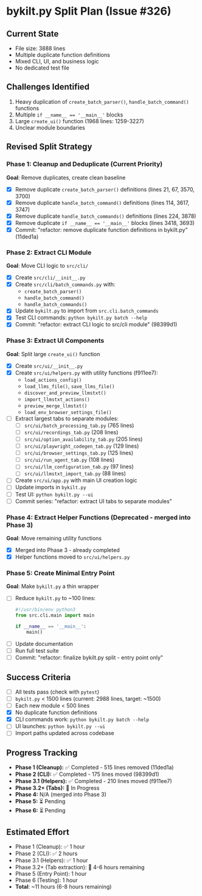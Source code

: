 # bykilt.py Split Plan (Issue #326)

## Current State
- File size: 3888 lines
- Multiple duplicate function definitions
- Mixed CLI, UI, and business logic
- No dedicated test file

## Challenges Identified
1. Heavy duplication of `create_batch_parser()`, `handle_batch_command()` functions
2. Multiple `if __name__ == '__main__'` blocks
3. Large `create_ui()` function (1968 lines: 1259-3227)
4. Unclear module boundaries

## Revised Split Strategy

### Phase 1: Cleanup and Deduplicate (Current Priority)
**Goal**: Remove duplicates, create clean baseline
- [x] Remove duplicate `create_batch_parser()` definitions (lines 21, 67, 3570, 3700)
- [x] Remove duplicate `handle_batch_command()` definitions (lines 114, 3617, 3747)
- [x] Remove duplicate `handle_batch_commands()` definitions (lines 224, 3878)
- [x] Remove duplicate `if __name__ == '__main__'` blocks (lines 3418, 3693)
- [x] Commit: "refactor: remove duplicate function definitions in bykilt.py" (11ded1a)

### Phase 2: Extract CLI Module
**Goal**: Move CLI logic to `src/cli/`
- [x] Create `src/cli/__init__.py`
- [x] Create `src/cli/batch_commands.py` with:
  - `create_batch_parser()`
  - `handle_batch_command()`
  - `handle_batch_commands()`
- [x] Update `bykilt.py` to import from `src.cli.batch_commands`
- [x] Test CLI commands: `python bykilt.py batch --help`
- [x] Commit: "refactor: extract CLI logic to src/cli module" (98399d1)

### Phase 3: Extract UI Components
**Goal**: Split large `create_ui()` function
- [x] Create `src/ui/__init__.py`
- [x] Create `src/ui/helpers.py` with utility functions (f911ee7):
  - `load_actions_config()`
  - `load_llms_file()`, `save_llms_file()`
  - `discover_and_preview_llmstxt()`
  - `import_llmstxt_actions()`
  - `preview_merge_llmstxt()`
  - `load_env_browser_settings_file()`
- [ ] Extract largest tabs to separate modules:
  - [ ] `src/ui/batch_processing_tab.py` (765 lines)
  - [ ] `src/ui/recordings_tab.py` (208 lines)
  - [ ] `src/ui/option_availability_tab.py` (205 lines)
  - [ ] `src/ui/playwright_codegen_tab.py` (129 lines)
  - [ ] `src/ui/browser_settings_tab.py` (125 lines)
  - [ ] `src/ui/run_agent_tab.py` (108 lines)
  - [ ] `src/ui/llm_configuration_tab.py` (97 lines)
  - [ ] `src/ui/llmstxt_import_tab.py` (88 lines)
- [ ] Create `src/ui/app.py` with main UI creation logic
- [ ] Update imports in `bykilt.py`
- [ ] Test UI: `python bykilt.py --ui`
- [ ] Commit series: "refactor: extract UI tabs to separate modules"

### Phase 4: Extract Helper Functions (Deprecated - merged into Phase 3)
**Goal**: Move remaining utility functions
- [x] Merged into Phase 3 - already completed
- [x] Helper functions moved to `src/ui/helpers.py`

### Phase 5: Create Minimal Entry Point
**Goal**: Make `bykilt.py` a thin wrapper
- [ ] Reduce `bykilt.py` to ~100 lines:
  ```python
  #!/usr/bin/env python3
  from src.cli.main import main
  
  if __name__ == '__main__':
      main()
  ```
- [ ] Update documentation
- [ ] Run full test suite
- [ ] Commit: "refactor: finalize bykilt.py split - entry point only"

## Success Criteria
- [ ] All tests pass (check with `pytest`)
- [ ] `bykilt.py` < 1500 lines (current: 2988 lines, target: ~1500)
- [ ] Each new module < 500 lines
- [x] No duplicate function definitions
- [x] CLI commands work: `python bykilt.py batch --help`
- [ ] UI launches: `python bykilt.py --ui`
- [ ] Import paths updated across codebase

## Progress Tracking
- **Phase 1 (Cleanup):** ✅ Completed - 515 lines removed (11ded1a)
- **Phase 2 (CLI):** ✅ Completed - 175 lines moved (98399d1)
- **Phase 3.1 (Helpers):** ✅ Completed - 210 lines moved (f911ee7)
- **Phase 3.2+ (Tabs):** 🚧 In Progress
- **Phase 4:** N/A (merged into Phase 3)
- **Phase 5:** ⏳ Pending
- **Phase 6:** ⏳ Pending

## Estimated Effort
- Phase 1 (Cleanup): ✅ 1 hour
- Phase 2 (CLI): ✅ 2 hours
- Phase 3.1 (Helpers): ✅ 1 hour
- Phase 3.2+ (Tab extraction): 🚧 4-6 hours remaining
- Phase 5 (Entry Point): 1 hour
- Phase 6 (Testing): 1 hour
- **Total**: ~11 hours (6-8 hours remaining)
